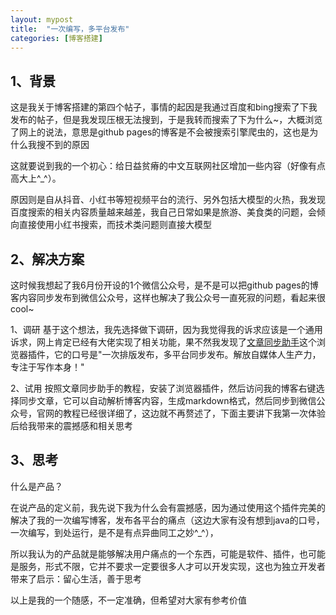 ```yaml
---
layout: mypost
title:  "一次编写，多平台发布"
categories: [博客搭建]
---
```


## 1、背景
这是我关于博客搭建的第四个帖子，事情的起因是我通过百度和bing搜索了下我发布的帖子，但是我发现压根无法搜到，于是我转而搜索了下为什么~，大概浏览了网上的说法，意思是github pages的博客是不会被搜索引擎爬虫的，这也是为什么我搜不到的原因

这就要说到我的一个初心：给日益贫瘠的中文互联网社区增加一些内容（好像有点高大上^_^）。

原因则是自从抖音、小红书等短视频平台的流行、另外包括大模型的火热，我发现百度搜索的相关内容质量越来越差，我自己日常如果是旅游、美食类的问题，会倾向直接使用小红书搜索，而技术类问题则直接大模型

## 2、解决方案
这时候我想起了我6月份开设的1个微信公众号，是不是可以把github pages的博客内容同步发布到微信公众号，这样也解决了我公众号一直死寂的问题，看起来很cool~

1、调研
基于这个想法，我先选择做下调研，因为我觉得我的诉求应该是一个通用诉求，网上肯定已经有大佬实现了相关功能，果不然我发现了[文章同步助手](https://www.wechatsync.com)这个浏览器插件，它的口号是"一次排版发布，多平台同步发布。解放自媒体人生产力，专注于写作本身！"

2、试用
按照文章同步助手的教程，安装了浏览器插件，然后访问我的博客右键选择同步文章，它可以自动解析博客内容，生成markdown格式，然后同步到微信公众号，官网的教程已经很详细了，这边就不再赘述了，下面主要讲下我第一次体验后给我带来的震撼感和相关思考

## 3、思考
什么是产品？

在说产品的定义前，我先说下我为什么会有震撼感，因为通过使用这个插件完美的解决了我的一次编写博客，发布各平台的痛点（这边大家有没有想到java的口号，一次编写，到处运行，是不是有点异曲同工之妙^_^），

所以我认为的产品就是能够解决用户痛点的一个东西，可能是软件、插件，也可能是服务，形式不限，它并不要求一定要很多人才可以开发实现，这也为独立开发者带来了启示：留心生活，善于思考

以上是我的一个随感，不一定准确，但希望对大家有参考价值
